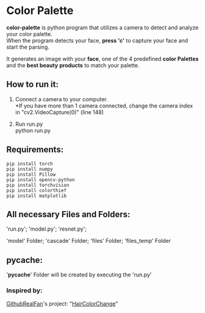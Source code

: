 # Color Palette
__color-palette__ is python program that utilizes a camera to detect and analyze your color palette.\
When the program detects your face, __press 'c'__ to capture your face and start the parsing.

It generates an image with your __face__, one of the 4 predefined __color Palettes__ and the __best beauty__ 
__products__ to match your palette.

##  How to run it:
1. Connect a camera to your computer.\
*If you have more than 1 camera connected, change the camera index in "cv2.VideoCapture(0)" (line 148)
       
3. Run run.py\
   python run.py

## Requirements:
    pip install torch
    pip install numpy
    pip install Pillow
    pip install opencv-python
    pip install torchvision
    pip install colorthief
    pip install matplotlib

## All necessary Files and Folders:
'run.py'; 'model.py'; 'resnet.py'; 

'model' Folder; 'cascade' Folder; 'files' Folder; 'files_temp' Folder

##  pycache:
'__pycache__' Folder will be created by executing the 'run.py'


###  Inspired by:
[GithubRealFan](https://github.com/GithubRealFan)'s project: "[HairColorChange](https://github.com/GithubRealFan/HairColorChange)"
